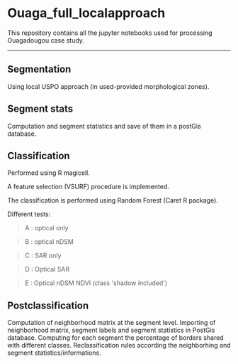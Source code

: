 # Ouaga_full_localapproach
This repository contains all the jupyter notebooks used for processing Ouagadougou case study.

----

## Segmentation
Using local USPO approach (in used-provided morphological zones).
## Segment stats
Computation and segment statistics and save of them in a postGis database.
## Classification
Performed using R magicell.

A feature selection (VSURF) procedure is implemented. 

The classification is performed using Random Forest (Caret R package).

Different tests:
> A : optical only

> B : optical nDSM

> C : SAR only

> D : Optical SAR

> E : Optical nDSM NDVI (class 'shadow included')
## Postclassification
Computation of neighborhood matrix at the segment level. Importing of neighborhood matrix, segment labels and segment statistics in PostGis database. Computing for each segment the percentage of borders shared with different classes. Reclassification rules according the neighborhing and segment statistics/informations. 